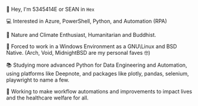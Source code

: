 👋 Hey, I'm 5345414E or SEAN in ```Hex```  

💻 Interested in Azure, PowerShell, Python, and Automation (RPA)  

🌲 Nature and Climate Enthusiast, Humanitarian and Buddhist.  

💾 Forced to work in a Windows Environment as a GNU\Linux and BSD Native. (Arch, Void, MidnightBSD are my personal faves 🤓)  

📚 Studying more advanced Python for Data Engineering and Automation, using platforms like Deepnote, and packages like plotly, pandas, selenium, playwright to name a few.  

🏢 Working to make workflow automations and improvements to impact lives and the healthcare welfare for all.
